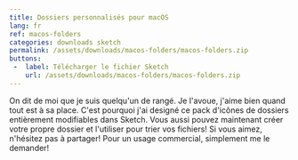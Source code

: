 ```yaml
---
title: Dossiers personnalisés pour macOS
lang: fr
ref: macos-folders
categories: downloads sketch
permalink: /assets/downloads/macos-folders/macos-folders.zip
buttons:
 -  label: Télécharger le fichier Sketch
    url: /assets/downloads/macos-folders/macos-folders.zip
---
```


On dit de moi que je suis quelqu'un de rangé. Je l'avoue, j'aime bien quand tout est à sa place. C'est pourquoi j'ai designé ce pack d'icônes de dossiers entièrement modifiables dans Sketch. Vous aussi pouvez maintenant créer votre propre dossier et l'utiliser pour trier vos fichiers! Si vous aimez, n'hésitez pas à partager! Pour un usage commercial, simplement me le demander!